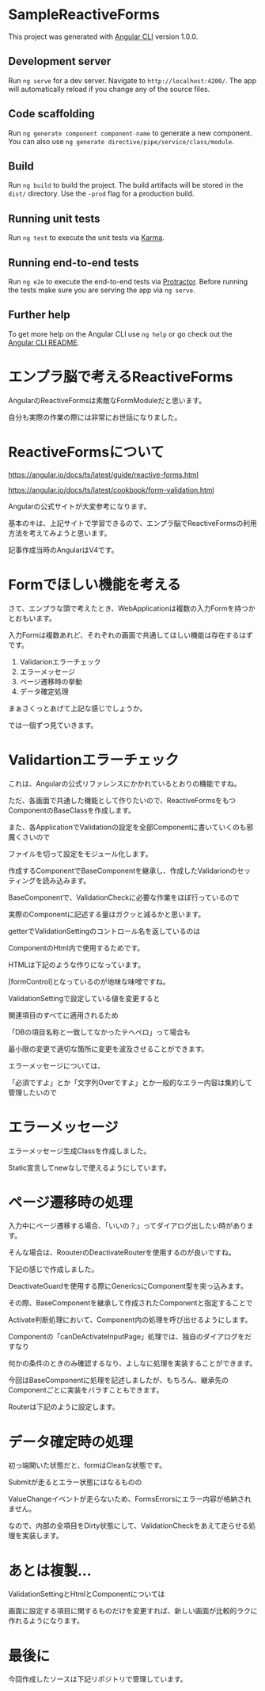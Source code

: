 # SampleReactiveForms

This project was generated with [Angular CLI](https://github.com/angular/angular-cli) version 1.0.0.

## Development server

Run `ng serve` for a dev server. Navigate to `http://localhost:4200/`. The app will automatically reload if you change any of the source files.

## Code scaffolding

Run `ng generate component component-name` to generate a new component. You can also use `ng generate directive/pipe/service/class/module`.

## Build

Run `ng build` to build the project. The build artifacts will be stored in the `dist/` directory. Use the `-prod` flag for a production build.

## Running unit tests

Run `ng test` to execute the unit tests via [Karma](https://karma-runner.github.io).

## Running end-to-end tests

Run `ng e2e` to execute the end-to-end tests via [Protractor](http://www.protractortest.org/).
Before running the tests make sure you are serving the app via `ng serve`.

## Further help

To get more help on the Angular CLI use `ng help` or go check out the [Angular CLI README](https://github.com/angular/angular-cli/blob/master/README.md).

# エンプラ脳で考えるReactiveForms

AngularのReactiveFormsは素敵なFormModuleだと思います。

自分も実際の作業の際には非常にお世話になりました。

# ReactiveFormsについて

https://angular.io/docs/ts/latest/guide/reactive-forms.html

https://angular.io/docs/ts/latest/cookbook/form-validation.html

Angularの公式サイトが大変参考になります。

基本のキは、上記サイトで学習できるので、エンプラ脳でReactiveFormsの利用方法を考えてみようと思います。

記事作成当時のAngularはV4です。

# Formでほしい機能を考える

さて、エンプラな頭で考えたとき、WebApplicationは複数の入力Formを持つかとおもいます。

入力Formは複数あれど、それぞれの画面で共通してほしい機能は存在するはずです。

1. Validarionエラーチェック
2. エラーメッセージ
3. ページ遷移時の挙動
4. データ確定処理

まぁさくっとあげて上記な感じでしょうか。

では一個ずつ見ていきます。

# Validartionエラーチェック

これは、Angularの公式リファレンスにかかれているとおりの機能ですね。

ただ、各画面で共通した機能として作りたいので、ReactiveFormsをもつComponentのBaseClassを作成します。



また、各ApplicationでValidationの設定を全部Componentに書いていくのも邪魔くさいので

ファイルを切って設定をモジュール化します。



作成するComponentでBaseComponentを継承し、作成したValidarionのセッティングを読み込みます。

BaseComponentで、ValidationCheckに必要な作業をほぼ行っているので

実際のComponentに記述する量はガクッと減るかと思います。

getterでValidationSettingのコントロール名を返しているのは

ComponentのHtml内で使用するためです。

HTMLは下記のような作りになっています。

[formControl]となっているのが地味な味噌ですね。

ValidationSettingで設定している値を変更すると

関連項目のすべてに適用されるため

「DBの項目名称と一致してなかったテヘペロ」って場合も

最小限の変更で適切な箇所に変更を波及させることができます。

エラーメッセージについては、

「必須ですよ」とか「文字列Overですよ」とか一般的なエラー内容は集約して管理したいので


# エラーメッセージ

エラーメッセージ生成Classを作成しました。

Static宣言してnewなしで使えるようにしています。

# ページ遷移時の処理

入力中にページ遷移する場合、「いいの？」ってダイアログ出したい時があります。

そんな場合は、RoouterのDeactivateRouterを使用するのが良いですね。

下記の感じで作成しました。


DeactivateGuardを使用する際にGenerics<T>にComponent型を突っ込みます。

その際、BaseComponentを継承して作成されたComponentと指定することで

Activate判断処理において、Component内の処理を呼び出せるようにします。

Componentの「canDeActivateInputPage」処理では、独自のダイアログをだすなり

何かの条件のときのみ確認するなり、よしなに処理を実装することができます。

今回はBaseComponentに処理を記述しましたが、もちろん、継承先のComponentごとに実装をバラすこともできます。

Routerは下記のように設定します。

# データ確定時の処理

初っ端開いた状態だと、formはCleanな状態です。

Submitが走るとエラー状態にはなるものの

ValueChangeイベントが走らないため、FormsErrorsにエラー内容が格納されません。

なので、内部の全項目をDirty状態にして、ValidationCheckをあえて走らせる処理を実装します。

# あとは複製…

ValidationSettingとHtmlとComponentについては

画面に設定する項目に関するものだけを変更すれば、新しい画面が比較的ラクに作れるようになります。

# 最後に

今回作成したソースは下記リポジトリで管理しています。

